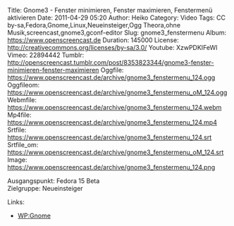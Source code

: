 Title: Gnome3 - Fenster minimieren, Fenster maximieren, Fenstermenü aktivieren
Date: 2011-04-29 05:20
Author: Heiko
Category: Video
Tags: CC by-sa,Fedora,Gnome,Linux,Neueinsteiger,Ogg Theora,ohne Musik,screencast,gnome3,gconf-editor
Slug: gnome3_fenstermenu
Album: https://www.openscreencast.de
Duration: 145000
License: http://creativecommons.org/licenses/by-sa/3.0/
Youtube: XzwPDKIFeWI
Vimeo: 22894442
Tumblr: http://openscreencast.tumblr.com/post/8353823344/gnome3-fenster-minimieren-fenster-maximieren
Oggfile: https://www.openscreencast.de/archive/gnome3_fenstermenu_124.ogg
Oggfileom: https://www.openscreencast.de/archive/gnome3_fenstermenu_oM_124.ogg
Webmfile: https://www.openscreencast.de/archive/gnome3_fenstermenu_124.webm
Mp4file: https://www.openscreencast.de/archive/gnome3_fenstermenu_124.mp4
Srtfile: https://www.openscreencast.de/archive/gnome3_fenstermenu_124.srt
Srtfile_om: https://www.openscreencast.de/archive/gnome3_fenstermenu_oM_124.srt
Image: https://www.openscreencast.de/archive/gnome3_fenstermenu_124.png

Ausgangspunkt: Fedora 15 Beta  
Zielgruppe: Neueinsteiger  

Links:

  * [WP:Gnome](http://de.wikipedia.org/wiki/Gnome "Link zu Wikipedia Gnome")

